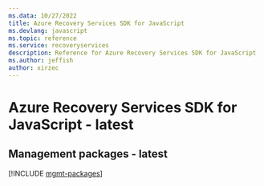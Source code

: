 ```yaml
---
ms.data: 10/27/2022
title: Azure Recovery Services SDK for JavaScript
ms.devlang: javascript
ms.topic: reference
ms.service: recoveryservices
description: Reference for Azure Recovery Services SDK for JavaScript
ms.author: jeffish
author: xirzec
---
```

# Azure Recovery Services SDK for JavaScript - latest

## Management packages - latest
[!INCLUDE [mgmt-packages](recovery-services-mgmt-index.md)]